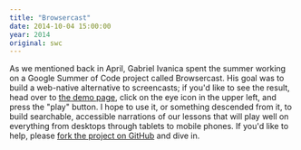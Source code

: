 ```yaml
---
title: "Browsercast"
date: 2014-10-04 15:00:00
year: 2014
original: swc
---
```

<p>
  As we mentioned back in April,
  Gabriel Ivanica spent the summer working on a Google Summer of Code project called Browsercast.
  His goal was to build a web-native alternative to screencasts;
  if you'd like to see the result,
  head over to <a href="http://redenergy.github.io/Browsercast/">the demo page</a>,
  click on the eye icon in the upper left,
  and press the "play" button.
  I hope to use it,
  or something descended from it,
  to build searchable, accessible narrations of our lessons
  that will play well on everything from desktops through tablets to mobile phones.
  If you'd like to help,
  please <a href="https://github.com/ReDEnergy/Browsercast">fork the project on GitHub</a>
  and dive in.
</p>
